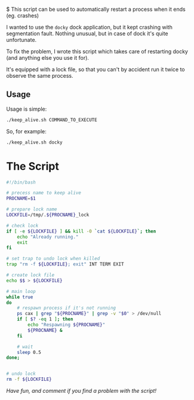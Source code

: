 $ This script can be used to automatically restart a process when it ends (eg. crashes)

I wanted to use the `docky` dock application, but it kept crashing with segmentation fault. Nothing unusual, but in case of dock it's quite unfortunate.

To fix the problem, I wrote this script which takes care of restarting docky (and anything else you use it for).

It's equipped with a lock file, so that you can't by accident run it twice to observe the same process.

## Usage

Usage is simple:

```bash
./keep_alive.sh COMMAND_TO_EXECUTE
```

So, for example:

```bash
./keep_alive.sh docky
```

# The Script

```bash
#!/bin/bash

# precess name to keep alive
PROCNAME=$1

# prepare lock name
LOCKFILE=/tmp/.${PROCNAME}_lock

# check lock
if [ -e ${LOCKFILE} ] && kill -0 `cat ${LOCKFILE}`; then
    echo "Already running."
    exit
fi

# set trap to undo lock when killed
trap "rm -f ${LOCKFILE}; exit" INT TERM EXIT

# create lock file
echo $$ > ${LOCKFILE}

# main loop
while true
do
    # respawn process if it's not running
    ps cax | grep "${PROCNAME}" | grep -v "$0" > /dev/null
    if [ $? -eq 1 ]; then
        echo "Respawning ${PROCNAME}"
        ${PROCNAME} &
    fi

    # wait
    sleep 0.5
done;


# undo lock
rm -f ${LOCKFILE}
```

*Have fun, and comment if you find a problem with the script!*
